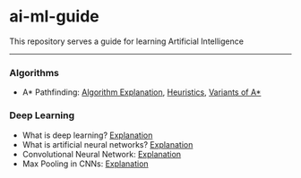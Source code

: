 # ai-ml-guide

This repository serves a guide for learning Artificial Intelligence

---
### Algorithms
- A* Pathfinding: [Algorithm Explanation](https://www.youtube.com/watch?v=-L-WgKMFuhE), [Heuristics](https://theory.stanford.edu/~amitp/GameProgramming/Heuristics.html#S7), [Variants of A*](https://theory.stanford.edu/~amitp/GameProgramming/Variations.html)


### Deep Learning
- What is deep learning? [Explanation](https://www.youtube.com/watch?v=OT1jslLoCyA&list=PLZbbT5o_s2xq7LwI2y8_QtvuXZedL6tQU&index=2)
- What is artificial neural networks? [Explanation](https://www.youtube.com/watch?v=hfK_dvC-avg&list=PLZbbT5o_s2xq7LwI2y8_QtvuXZedL6tQU&index=3)
- Convolutional Neural Network: [Explanation](https://www.youtube.com/watch?v=YRhxdVk_sIs&list=PLZbbT5o_s2xq7LwI2y8_QtvuXZedL6tQU&index=19)
- Max Pooling in CNNs: [Explanation](https://www.youtube.com/watch?v=ZjM_XQa5s6s&list=PLZbbT5o_s2xq7LwI2y8_QtvuXZedL6tQU&index=23)
